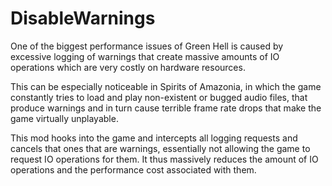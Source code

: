 # DisableWarnings

One of the biggest performance issues of Green Hell is caused by excessive logging of warnings that create massive amounts of IO operations which are very costly on hardware resources.

This can be especially noticeable in Spirits of Amazonia, in which the game constantly tries to load and play non-existent or bugged audio files, that produce warnings and in turn cause terrible frame rate drops that make the game virtually unplayable.

This mod hooks into the game and intercepts all logging requests and cancels that ones that are warnings, essentially not allowing the game to request IO operations for them. It thus massively reduces the amount of IO operations and the performance cost associated with them.
